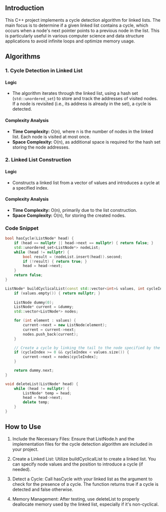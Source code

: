 ## Introduction

This C++ project implements a cycle detection algorithm for linked lists. The main focus is to determine if a given linked list contains a cycle, which occurs when a node's next pointer points to a previous node in the list. This is particularly useful in various computer science and data structure applications to avoid infinite loops and optimize memory usage.

## Algorithms

### **1. Cycle Detection in Linked List**

#### Logic

- The algorithm iterates through the linked list, using a hash set (`std::unordered_set`) to store and track the addresses of visited nodes. If a node is revisited (i.e., its address is already in the set), a cycle is detected.

#### Complexity Analysis

- **Time Complexity:** O(n), where n is the number of nodes in the linked list. Each node is visited at most once.
- **Space Complexity:** O(n), as additional space is required for the hash set storing the node addresses.

### **2. Linked List Construction**

#### Logic

- Constructs a linked list from a vector of values and introduces a cycle at a specified index.

#### Complexity Analysis

- **Time Complexity:** O(n), primarily due to the list construction.
- **Space Complexity:** O(n), for storing the created nodes.

### Code Snippet

```cpp
bool hasCycle(ListNode* head) {
    if (head == nullptr || head->next == nullptr) { return false; }
    std::unordered_set<ListNode*> nodeList;
    while (head != nullptr) {
        bool result = (nodeList.insert(head)).second;
        if (!result) { return true; }
        head = head->next;
    }
    return false;
}

ListNode* buildCyclicalList(const std::vector<int>& values, int cycleIndex) {
	if (values.empty()) { return nullptr; }
	
	ListNode dummy(0);
	ListNode* current = &dummy;
	std::vector<ListNode*> nodes;

	for (int element : values) {
		current->next = new ListNode(element);
		current = current->next;
		nodes.push_back(current);
	}

	// Create a cycle by linking the tail to the node specified by the cycleIndex
	if (cycleIndex >= 0 && cycleIndex < values.size()) {
		current->next = nodes[cycleIndex];
	}

	return dummy.next;
}

void deleteList(ListNode* head) {
	while (head != nullptr) {
		ListNode* temp = head;
		head = head->next;
		delete temp;
	}
}
```

## How to Use
1. Include the Necessary Files: Ensure that ListNode.h and the implementation files for the cycle detection algorithm are included in your project.

2. Create a Linked List: Utilize buildCyclicalList to create a linked list. You can specify node values and the position to introduce a cycle (if needed).

3. Detect a Cycle: Call hasCycle with your linked list as the argument to check for the presence of a cycle. The function returns true if a cycle is detected and false otherwise.

4. Memory Management: After testing, use deleteList to properly deallocate memory used by the linked list, especially if it's non-cyclical.
